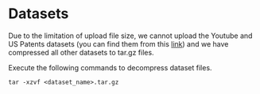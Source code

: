# Datasets

Due to the limitation of upload file size, we cannot upload the Youtube and US Patents datasets (you can find them from this [link](https://pan.baidu.com/s/1OVqcgt5L53dZ8GpZIYISNw?pwd=rzrc)) and we have compressed all other datasets to tar.gz files.

Execute the following commands to decompress dataset files.

```
tar -xzvf <dataset_name>.tar.gz
```
